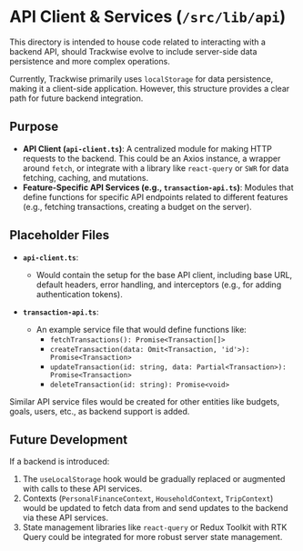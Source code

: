 # API Client & Services (`/src/lib/api`)

This directory is intended to house code related to interacting with a backend API, should Trackwise evolve to include server-side data persistence and more complex operations.

Currently, Trackwise primarily uses `localStorage` for data persistence, making it a client-side application. However, this structure provides a clear path for future backend integration.

## Purpose

- **API Client (`api-client.ts`)**: A centralized module for making HTTP requests to the backend. This could be an Axios instance, a wrapper around `fetch`, or integrate with a library like `react-query` or `SWR` for data fetching, caching, and mutations.
- **Feature-Specific API Services (e.g., `transaction-api.ts`)**: Modules that define functions for specific API endpoints related to different features (e.g., fetching transactions, creating a budget on the server).

## Placeholder Files

- **`api-client.ts`**:
  - Would contain the setup for the base API client, including base URL, default headers, error handling, and interceptors (e.g., for adding authentication tokens).

- **`transaction-api.ts`**:
  - An example service file that would define functions like:
    - `fetchTransactions(): Promise<Transaction[]>`
    - `createTransaction(data: Omit<Transaction, 'id'>): Promise<Transaction>`
    - `updateTransaction(id: string, data: Partial<Transaction>): Promise<Transaction>`
    - `deleteTransaction(id: string): Promise<void>`

Similar API service files would be created for other entities like budgets, goals, users, etc., as backend support is added.

## Future Development

If a backend is introduced:
1.  The `useLocalStorage` hook would be gradually replaced or augmented with calls to these API services.
2.  Contexts (`PersonalFinanceContext`, `HouseholdContext`, `TripContext`) would be updated to fetch data from and send updates to the backend via these API services.
3.  State management libraries like `react-query` or Redux Toolkit with RTK Query could be integrated for more robust server state management.
```

